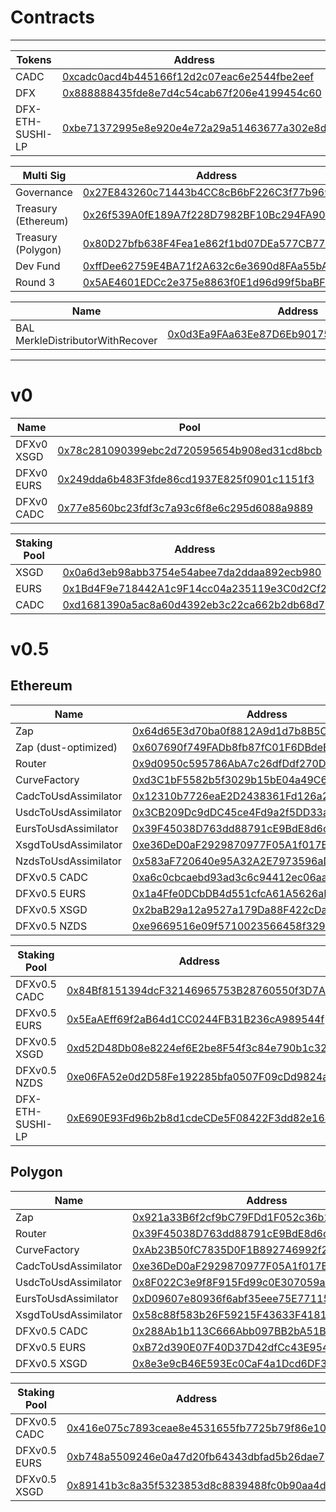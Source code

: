 # Contracts

---

| Tokens              | Address                                                                                                               |
| ------------------- | --------------------------------------------------------------------------------------------------------------------- |
| CADC                | [0xcadc0acd4b445166f12d2c07eac6e2544fbe2eef](https://etherscan.io/address/0xcadc0acd4b445166f12d2c07eac6e2544fbe2eef) |
| DFX                 | [0x888888435fde8e7d4c54cab67f206e4199454c60](https://etherscan.io/address/0x888888435fde8e7d4c54cab67f206e4199454c60) |
| DFX-ETH-SUSHI-LP    | [0xbe71372995e8e920e4e72a29a51463677a302e8d](https://etherscan.io/address/0xbe71372995e8e920e4e72a29a51463677a302e8d) |


| Multi Sig           | Address                                                                                                               |
| ------------------- | --------------------------------------------------------------------------------------------------------------------- |
| Governance          | [0x27E843260c71443b4CC8cB6bF226C3f77b9695AF](https://etherscan.io/address/0x27E843260c71443b4CC8cB6bF226C3f77b9695AF) |
| Treasury (Ethereum) | [0x26f539A0fE189A7f228D7982BF10Bc294FA9070c](https://gnosis-safe.io/app/#/safes/0x26f539A0fE189A7f228D7982BF10Bc294FA9070c/transactions) |
| Treasury (Polygon)  | [0x80D27bfb638F4Fea1e862f1bd07DEa577CB77D38](https://polygon.gnosis-safe.io/app/#/safes/0x80D27bfb638F4Fea1e862f1bd07DEa577CB77D38/transactions) |
| Dev Fund            | [0xffDee62759E4BA71f2A632c6e3690d8FAa55bAb3](https://etherscan.io/address/0xffDee62759E4BA71f2A632c6e3690d8FAa55bAb3) |
| Round 3             | [0x5AE4601EDCc2e375e8863f0E1d96d99f5baBFDf0](https://etherscan.io/address/0x5AE4601EDCc2e375e8863f0E1d96d99f5baBFDf0) |

| Name | Address |
| ---- | ---- |
| BAL MerkleDistributorWithRecover | [0x0d3Ea9FAa63Ee87D6Eb901759c18fA0a10c37F35](https://etherscan.io/address/0x0d3Ea9FAa63Ee87D6Eb901759c18fA0a10c37F35) |

---

# v0

| Name       | Pool                                                                                                                  | Token                                                                                                                 |
| ---------- | --------------------------------------------------------------------------------------------------------------------- | --------------------------------------------------------------------------------------------------------------------- |
| DFXv0 XSGD | [0x78c281090399ebc2d720595654b908ed31cd8bcb](https://etherscan.io/address/0x78c281090399ebc2d720595654b908ed31cd8bcb) | [0x1d55fb62451d36448b0f4fc4a0ff1b6e2ce9cef7](https://etherscan.io/address/0x1d55fb62451d36448b0f4fc4a0ff1b6e2ce9cef7) |
| DFXv0 EURS | [0x249dda6b483F3fde86cd1937E825f0901c1151f3](https://etherscan.io/address/0x249dda6b483F3fde86cd1937E825f0901c1151f3) | [0x20DeD7F6F8dbb6C1CC989fC923fB180142Ee0144](https://etherscan.io/address/0x20DeD7F6F8dbb6C1CC989fC923fB180142Ee0144) |
| DFXv0 CADC | [0x77e8560bc23fdf3c7a93c6f8e6c295d6088a9889](https://etherscan.io/address/0x77e8560bc23fdf3c7a93c6f8e6c295d6088a9889) | [0x47b6bfd8f2a85595bd5737ee1d620618e1e35323](https://etherscan.io/address/0x47b6bfd8f2a85595bd5737ee1d620618e1e35323) |

| Staking Pool | Address                                                                                                       |
| ---- | --------------------------------------------------------------------------------------------------------------------- |
| XSGD | [0x0a6d3eb98abb3754e54abee7da2ddaa892ecb980](https://etherscan.io/address/0x0a6d3eb98abb3754e54abee7da2ddaa892ecb980) |
| EURS | [0x1Bd4F9e718442A1c9F14cc04a235119e3C0d2Cf2](https://etherscan.io/address/0x1Bd4F9e718442A1c9F14cc04a235119e3C0d2Cf2) |
| CADC | [0xd1681390a5ac8a60d4392eb3c22ca662b2db68d7](https://etherscan.io/address/0xd1681390a5ac8a60d4392eb3c22ca662b2db68d7) |

# v0.5

## Ethereum

| Name       | Address |
| ---------- | ------  |
| Zap                  | [0x64d65E3d70ba0f8812A9d1d7b8B5C51DAB78CD15](https://etherscan.io/address/0x64d65E3d70ba0f8812A9d1d7b8B5C51DAB78CD15) |
| Zap (dust-optimized) | [0x607690f749FADb8fb87fC01F6DBdeE277Eea5fDF](https://etherscan.io/address/0x607690f749FADb8fb87fC01F6DBdeE277Eea5fDF) |
| Router               | [0x9d0950c595786AbA7c26dfDdf270D66a8b18B4FA](https://etherscan.io/address/0x9d0950c595786AbA7c26dfDdf270D66a8b18B4FA) |
| CurveFactory         | [0xd3C1bF5582b5f3029b15bE04a49C65d3226dFB0C](https://etherscan.io/address/0xd3C1bF5582b5f3029b15bE04a49C65d3226dFB0C) |
| CadcToUsdAssimilator | [0x12310b7726eaE2D2438361Fd126a25D8381Fe891](https://etherscan.io/address/0x12310b7726eaE2D2438361Fd126a25D8381Fe891) |
| UsdcToUsdAssimilator | [0x3CB209Dc9dDC45ce4Fd9a2f5DD33a8C6A9b6ea52](https://etherscan.io/address/0x3CB209Dc9dDC45ce4Fd9a2f5DD33a8C6A9b6ea52) |
| EursToUsdAssimilator | [0x39F45038D763dd88791cE9BdE8d6c18081c7d522](https://etherscan.io/address/0x39F45038D763dd88791cE9BdE8d6c18081c7d522) |
| XsgdToUsdAssimilator | [0xe36DeD0aF2929870977F05A1f017BAB6CF8190f8](https://etherscan.io/address/0xe36DeD0aF2929870977F05A1f017BAB6CF8190f8) |
| NzdsToUsdAssimilator | [0x583aF720640e95A32A2E7973596aDD2e67a3Cb34](https://etherscan.io/address/0x583aF720640e95A32A2E7973596aDD2e67a3Cb34) |
| DFXv0.5 CADC         | [0xa6c0cbcaebd93ad3c6c94412ec06aaa37870216d](https://etherscan.io/address/0xa6c0cbcaebd93ad3c6c94412ec06aaa37870216d) |
| DFXv0.5 EURS         | [0x1a4Ffe0DCbDB4d551cfcA61A5626aFD190731347](https://etherscan.io/address/0x1a4Ffe0DCbDB4d551cfcA61A5626aFD190731347) |
| DFXv0.5 XSGD         | [0x2baB29a12a9527a179Da88F422cDaaA223A90bD5](https://etherscan.io/address/0x2baB29a12a9527a179Da88F422cDaaA223A90bD5) |
| DFXv0.5 NZDS         | [0xe9669516e09f5710023566458f329cce6437aaac](https://etherscan.io/address/0xe9669516e09f5710023566458f329cce6437aaac) |

| Staking Pool | Address                                                                                                       |
| ---- | --------------------------------------------------------------------------------------------------------------------- |
| DFXv0.5 CADC | [0x84Bf8151394dcF32146965753B28760550f3D7A8](https://etherscan.io/address/0x84Bf8151394dcF32146965753B28760550f3D7A8) |
| DFXv0.5 EURS | [0x5EaAEff69f2aB64d1CC0244FB31B236cA989544f](https://etherscan.io/address/0x5EaAEff69f2aB64d1CC0244FB31B236cA989544f) |
| DFXv0.5 XSGD | [0xd52D48Db08e8224ef6E2be8F54f3c84e790b1c32](https://etherscan.io/address/0xd52D48Db08e8224ef6E2be8F54f3c84e790b1c32) |
| DFXv0.5 NZDS | [0xe06FA52e0d2D58Fe192285bfa0507F09cDd9824a](https://etherscan.io/address/0xe06FA52e0d2D58Fe192285bfa0507F09cDd9824a) |
| DFX-ETH-SUSHI-LP | [0xE690E93Fd96b2b8d1cdeCDe5F08422F3dd82e164](https://etherscan.io/address/0xE690E93Fd96b2b8d1cdeCDe5F08422F3dd82e164) |

## Polygon

| Name       | Address |
| ---------- | ------  |
| Zap                  | [0x921a33B6f2cf9bC79FDd1F052c36b12eFEeC2AA7](https://polygonscan.com/address/0x921a33B6f2cf9bC79FDd1F052c36b12eFEeC2AA7) |
| Router               | [0x39F45038D763dd88791cE9BdE8d6c18081c7d522](https://polygonscan.com/address/0x39F45038D763dd88791cE9BdE8d6c18081c7d522) |
| CurveFactory         | [0xAb23B50fC7835D0F1B892746992f28646305306C](https://polygonscan.com/address/0xAb23B50fC7835D0F1B892746992f28646305306C) |
| CadcToUsdAssimilator | [0xe36DeD0aF2929870977F05A1f017BAB6CF8190f8](https://polygonscan.com/address/0xe36DeD0aF2929870977F05A1f017BAB6CF8190f8) |
| UsdcToUsdAssimilator | [0x8F022C3e9f8F915Fd99c0E307059acD2B908D8E1](https://polygonscan.com/address/0x8F022C3e9f8F915Fd99c0E307059acD2B908D8E1) |
| EursToUsdAssimilator | [0xD09607e80936f6abf35eee75E77115a93A5FE9D5](https://polygonscan.com/address/0xD09607e80936f6abf35eee75E77115a93A5FE9D5) |
| XsgdToUsdAssimilator | [0x58c88f583b26F59215F43633F4181F210379226E](https://polygonscan.com/address/0x58c88f583b26F59215F43633F4181F210379226E) |
| DFXv0.5 CADC         | [0x288Ab1b113C666Abb097BB2bA51B8f3759D7729e](https://polygonscan.com/address/0x288Ab1b113C666Abb097BB2bA51B8f3759D7729e) |
| DFXv0.5 EURS         | [0xB72d390E07F40D37D42dfCc43E954Ae7c738Ad44](https://polygonscan.com/address/0xB72d390E07F40D37D42dfCc43E954Ae7c738Ad44) |
| DFXv0.5 XSGD         | [0x8e3e9cB46E593Ec0CaF4a1Dcd6DF3A79a87b1fd7](https://polygonscan.com/address/0x8e3e9cB46E593Ec0CaF4a1Dcd6DF3A79a87b1fd7) |

| Staking Pool | Address                                                                                                       |
| ---- | --------------------------------------------------------------------------------------------------------------------- |
| DFXv0.5 CADC | [0x416e075c7893ceae8e4531655fb7725b79f86e10](https://polygonscan.com/address/0x416e075c7893ceae8e4531655fb7725b79f86e10) |
| DFXv0.5 EURS | [0xb748a5509246e0a47d20fb64343dbfad5b26dae7](https://polygonscan.com/address/0xb748a5509246e0a47d20fb64343dbfad5b26dae7) |
| DFXv0.5 XSGD | [0x89141b3c8a35f5323853d8c8839488fc0b90aa4d](https://polygonscan.com/address/0x89141b3c8a35f5323853d8c8839488fc0b90aa4d) |

